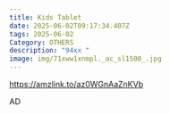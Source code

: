 ```yaml
---
title: Kids Tablet
date: 2025-06-02T09:17:34.407Z
tags: 2025-06-02
Category: OTHERS
description: "94xx "
image: img/71xww1xnmpl._ac_sl1500_.jpg
---
```

https://amzlink.to/az0WGnAaZnKVb 

A﻿D